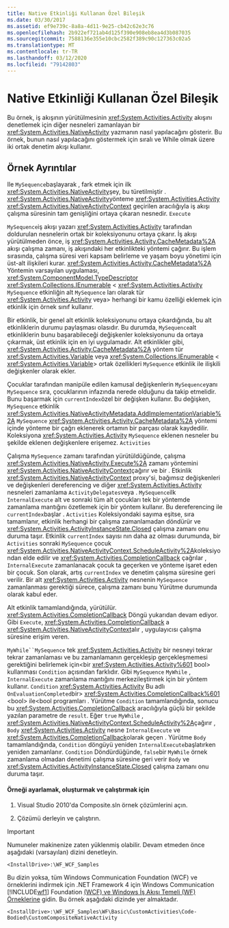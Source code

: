 ```yaml
---
title: Native Etkinliği Kullanan Özel Bileşik
ms.date: 03/30/2017
ms.assetid: ef9e739c-8a8a-4d11-9e25-cb42c62e3c76
ms.openlocfilehash: 2b922ef721ab4d125f390e908eb8ea4d3b087035
ms.sourcegitcommit: 7588136e355e10cbc2582f389c90c127363c02a5
ms.translationtype: MT
ms.contentlocale: tr-TR
ms.lasthandoff: 03/12/2020
ms.locfileid: "79142803"
---
```

# <a name="custom-composite-using-native-activity"></a>Native Etkinliği Kullanan Özel Bileşik
Bu örnek, iş akışının yürütülmesinin <xref:System.Activities.Activity> akışını denetlemek için diğer nesneleri zamanlayan bir <xref:System.Activities.NativeActivity> yazmanın nasıl yapılacağını gösterir. Bu örnek, bunun nasıl yapılacağını göstermek için sıralı ve While olmak üzere iki ortak denetim akışı kullanır.

## <a name="sample-details"></a>Örnek Ayrıntılar
 Ile `MySequence`başlayarak , fark etmek için ilk <xref:System.Activities.NativeActivity>şey, bu türetilmiştir . <xref:System.Activities.NativeActivity>yönteme <xref:System.Activities.Activity> <xref:System.Activities.NativeActivityContext> geçirilen aracılığıyla iş akışı çalışma süresinin tam genişliğini ortaya çıkaran nesnedir. `Execute`

 `MySequence`iş akışı yazarı <xref:System.Activities.Activity> tarafından doldurulan nesnelerin ortak bir koleksiyonunu ortaya çıkarır. İş akışı yürütülmeden önce, iş <xref:System.Activities.Activity.CacheMetadata%2A> akışı çalışma zamanı, iş akışındaki her etkinlikteki yöntemi çağırır. Bu işlem sırasında, çalışma süresi veri kapsam belirleme ve yaşam boyu yönetimi için üst-alt ilişkileri kurar. <xref:System.Activities.Activity.CacheMetadata%2A> Yöntemin varsayılan uygulaması, <xref:System.ComponentModel.TypeDescriptor> <xref:System.Collections.IEnumerable> \< <xref:System.Activities.Activity> `MySequence` etkinliğin alt `MySequence` ları olarak tür <xref:System.Activities.Activity> veya> herhangi bir kamu özelliği eklemek için etkinlik için örnek sınıf kullanır.

 Bir etkinlik, bir genel alt etkinlik koleksiyonunu ortaya çıkardığında, bu alt etkinliklerin durumu paylaşması olasıdır. Bu durumda, `MySequence`alt etkinliklerin bunu başarabileceği değişkenler koleksiyonunu da ortaya çıkarmak, üst etkinlik için en iyi uygulamadır. Alt etkinlikler gibi, <xref:System.Activities.Activity.CacheMetadata%2A> yöntem tür <xref:System.Activities.Variable> veya <xref:System.Collections.IEnumerable> \< <xref:System.Activities.Variable>> ortak özellikleri `MySequence` etkinlik ile ilişkili değişkenler olarak ekler.

 Çocuklar tarafından manipüle edilen kamusal değişkenlerin `MySequence`yanı `MySequence` sıra, çocuklarının infazında nerede olduğunu da takip etmelidir. Bunu başarmak için `currentIndex`özel bir değişken kullanır. Bu değişken, `MySequence` etkinlik <xref:System.Activities.NativeActivityMetadata.AddImplementationVariable%2A> `MySequence` <xref:System.Activities.Activity.CacheMetadata%2A> yöntemi içinde yönteme bir çağrı eklenerek ortamın bir parçası olarak kaydedilir. Koleksiyona <xref:System.Activities.Activity> `MySequence` eklenen nesneler bu şekilde eklenen değişkenlere erişemez. `Activities`

 Çalışma `MySequence` zamanı tarafından yürütüldüğünde, çalışma <xref:System.Activities.NativeActivity.Execute%2A> zamanı yöntemini <xref:System.Activities.NativeActivityContext>çağırır ve bir . Etkinlik <xref:System.Activities.NativeActivityContext> proxy'si, bağımsız değişkenleri ve değişkenleri dereferencing ve diğer <xref:System.Activities.Activity> nesneleri zamanlama `ActivityDelegates`veya . `MySequence`ilk `InternalExecute` alt ve sonraki tüm alt çocukları tek bir yöntemde zamanlama mantığını özetlemek için bir yöntem kullanır. Bu dereferencing ile `currentIndex`başlar . `Activities` Koleksiyondaki sayıma eşitse, sıra tamamlanır, etkinlik herhangi bir çalışma zamanlamadan döndürür ve <xref:System.Activities.ActivityInstanceState.Closed> çalışma zamanı onu duruma taşır. Etkinlik `currentIndex` sayısı nın daha az olması durumunda, bir `Activities` sonraki `MySequence` çocuk <xref:System.Activities.NativeActivityContext.ScheduleActivity%2A>koleksiyondan elde edilir ve <xref:System.Activities.CompletionCallback> çağrılar , `InternalExecute` zamanlanacak çocuk ta geçerken ve yönteme işaret eden bir çocuk. Son olarak, artış `currentIndex` ve denetim çalışma süresine geri verilir. Bir alt <xref:System.Activities.Activity> nesnenin `MySequence` zamanlanması gerektiği sürece, çalışma zamanı bunu Yürütme durumunda olarak kabul eder.

 Alt etkinlik tamamlandığında, yürütülür. <xref:System.Activities.CompletionCallback> Döngü yukarıdan devam ediyor. Gibi `Execute`, <xref:System.Activities.CompletionCallback> a <xref:System.Activities.NativeActivityContext>alır , uygulayıcısı çalışma süresine erişim veren.

 `MyWhile``MySequence` tek <xref:System.Activities.Activity> bir nesneyi tekrar tekrar zamanlaması ve bu zamanlamanın gerçekleşip gerçekleşmemesi gerektiğini belirlemek için<bir <xref:System.Activities.Activity%601> bool\> kullanması `Condition` açısından farklıdır. Gibi `MySequence` `MyWhile` , `InternalExecute` zamanlama mantığını merkezileştirmek için bir yöntem kullanır. `Condition` <xref:System.Activities.Activity> Bu adlı `OnEvaluationCompleted`bir\> <xref:System.Activities.CompletionCallback%601> \<bool> ile<bool programları . Yürütme `Condition` tamamlandığında, sonucu bu <xref:System.Activities.CompletionCallback> aracılığıyla güçlü bir şekilde yazılan parametre de `result`. Eğer `true` `MyWhile` , <xref:System.Activities.NativeActivityContext.ScheduleActivity%2A>çağırır , `Body` <xref:System.Activities.Activity> nesne `InternalExecute` ve <xref:System.Activities.CompletionCallback>olarak geçen . Yürütme `Body` tamamlandığında, `Condition` döngüyü yeniden `InternalExecute`başlatırken yeniden zamanlanır. `Condition` Döndürdüğünde, `false`bir `MyWhile` örnek zamanlama olmadan denetimi çalışma süresine geri verir `Body` ve <xref:System.Activities.ActivityInstanceState.Closed> çalışma zamanı onu duruma taşır.

#### <a name="to-set-up-build-and-run-the-sample"></a>Örneği ayarlamak, oluşturmak ve çalıştırmak için

1. Visual Studio 2010'da Composite.sln örnek çözümlerini açın.

2. Çözümü derleyin ve çalıştırın.

> [!IMPORTANT]
> Numuneler makinenize zaten yüklenmiş olabilir. Devam etmeden önce aşağıdaki (varsayılan) dizini denetleyin.  
>
> `<InstallDrive>:\WF_WCF_Samples`  
>
> Bu dizin yoksa, tüm Windows Communication Foundation (WCF) ve örneklerini indirmek için .NET Framework 4 için Windows Communication [!INCLUDE[wf1](../../../../includes/wf1-md.md)] Foundation [(WCF) ve Windows İş Akışı Temeli (WF) Örneklerine](https://www.microsoft.com/download/details.aspx?id=21459) gidin. Bu örnek aşağıdaki dizinde yer almaktadır.  
>
> `<InstallDrive>:\WF_WCF_Samples\WF\Basic\CustomActivities\Code-Bodied\CustomCompositeNativeActivity`
